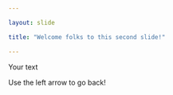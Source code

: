 ```yaml
---

layout: slide

title: "Welcome folks to this second slide!"

---
```


Your text

Use the left arrow to go back!
